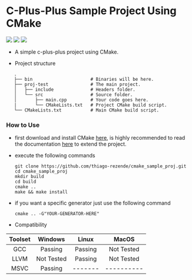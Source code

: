 # C-Plus-Plus Sample Project Using CMake

![](https://img.shields.io/badge/build-passing-green.svg) ![](https://img.shields.io/badge/CMake-3.14.0-blue.svg) ![](https://img.shields.io/badge/C++-17-orange.svg)

 - A simple c-plus-plus project using CMake.
 
 - Project structure
 ```
    .
    ├── bin                      # Binaries will be here.
    ├── proj-test                # The main project.
    │   ├── include              # Headers folder.
    │   └── src                  # Source folder.
    │       ├── main.cpp         # Your code goes here.
    |       └── CMakeLists.txt   # Project CMake build script.
    └── CMakeLists.txt           # Main CMake build script.
```
 ### How to Use
 - first download and install CMake [here](https://cmake.org/download/), is highly recommended to read the documentation [here](https://cmake.org/cmake-tutorial/) to extend the project.
 - execute the following commands
 
     ```
     git clone https://github.com/thiago-rezende/cmake_sample_proj.git
     cd cmake_sample_proj
     mkdir build
     cd build
     cmake ..
     make && make install
     ```
 - if you want a specific generator just use the following command
     ```
     cmake .. -G"YOUR-GENERATOR-HERE"
     ```
 
 - Compatibility
 
 | Toolset  |    Windows    |     Linux     |     MacOS     |
 |:--------:|:-------------:|:-------------:|:-------------:|
 | GCC      |    Passing    |    Passing    |   Not Tested  |
 | LLVM     |   Not Tested  |    Passing    |   Not Tested  |
 | MSVC     |    Passing    |    -------    |   ----------  |
